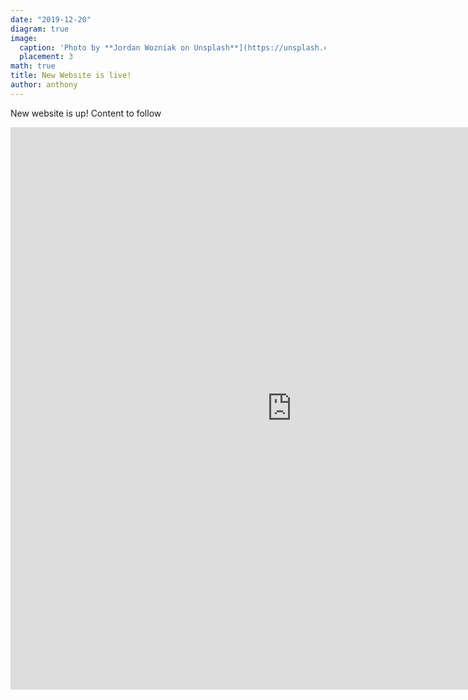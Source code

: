 ```yaml
---
date: "2019-12-20"
diagram: true
image:
  caption: 'Photo by **Jordan Wozniak on Unsplash**](https://unsplash.com/photos/xP_AGmeEa6s)'
  placement: 3
math: true
title: New Website is live!
author: anthony
---
```


New website is up! Content to follow

<iframe width="900" height="900" scrolling="yes" frameborder="no"  src="https://user-test.shinyapps.io/aq-dashboard/"> </iframe>


```
